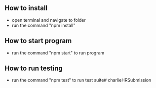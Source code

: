 ## How to install
- open terminal and navigate to folder
- run the command "npm install"
## How to start program
- run the command "npm start" to run program
## How to run testing
- run the command "npm test" to run test suite# charlieHRSubmission
